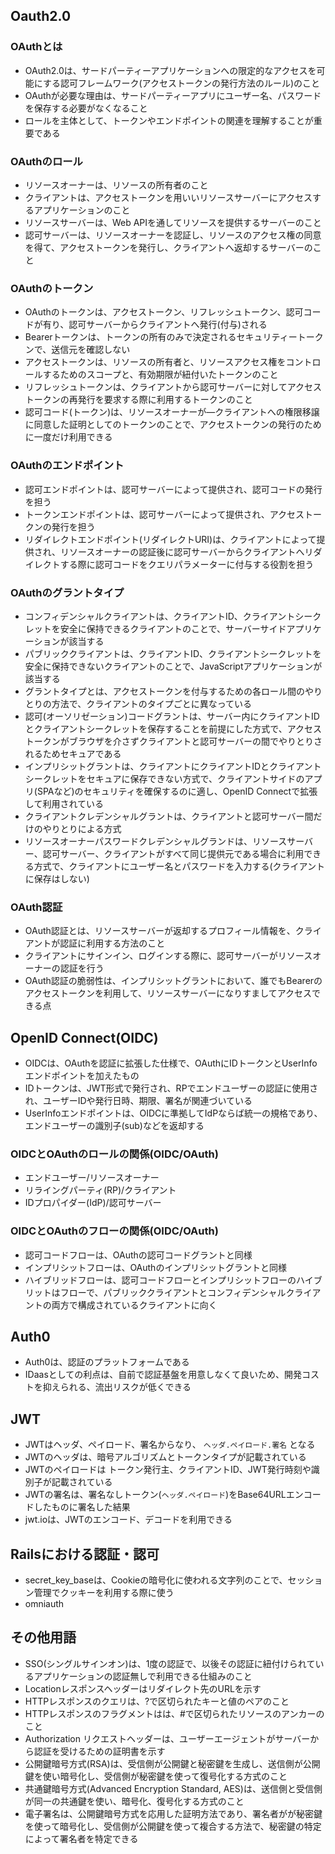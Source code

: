 ## Oauth2.0

### OAuthとは
- OAuth2.0は、サードパーティーアプリケーションへの限定的なアクセスを可能にする認可フレームワーク(アクセストークンの発行方法のルール)のこと
- OAuthが必要な理由は、サードパーティーアプリにユーザー名、パスワードを保存する必要がなくなること
- ロールを主体として、トークンやエンドポイントの関連を理解することが重要である

### OAuthのロール
- リソースオーナーは、リソースの所有者のこと
- クライアントは、アクセストークンを用いいリソースサーバーにアクセスするアプリケーションのこと
- リソースサーバーは、Web APIを通してリソースを提供するサーバーのこと
- 認可サーバーは、リソースオーナーを認証し、リソースのアクセス権の同意を得て、アクセストークンを発行し、クライアントへ返却するサーバーのこと

###  OAuthのトークン
- OAuthのトークンは、アクセストークン、リフレッシュトークン、認可コードが有り、認可サーバーからクライアントへ発行(付与)される
- Bearerトークンは、トークンの所有のみで決定されるセキュリティートークンで、送信元を確認しない
- アクセストークンは、リソースの所有者と、リソースアクセス権をコントロールするためのスコープと、有効期限が紐付いたトークンのこと
- リフレッシュトークンは、クライアントから認可サーバーに対してアクセストークンの再発行を要求する際に利用するトークンのこと
- 認可コード(トークン)は、リソースオーナーが―クライアントへの権限移譲に同意した証明としてのトークンのことで、アクセストークンの発行のために一度だけ利用できる

###  OAuthのエンドポイント
- 認可エンドポイントは、認可サーバーによって提供され、認可コードの発行を担う
- トークンエンドポイントは、認可サーバーによって提供され、アクセストークンの発行を担う
- リダイレクトエンドポイント(リダイレクトURI)は、クライアントによって提供され、リソースオーナーの認証後に認可サーバーからクライアントへリダイレクトする際に認可コードをクエリパラメーターに付与する役割を担う

### OAuthのグラントタイプ
- コンフィデンシャルクライアントは、クライアントID、クライアントシークレットを安全に保持できるクライアントのことで、サーバーサイドアプリケーションが該当する
- パブリッククライアントは、クライアントID、クライアントシークレットを安全に保持できないクライアントのことで、JavaScriptアプリケーションが該当する
- グラントタイプとは、アクセストークンを付与するための各ロール間のやりとりの方法で、クライアントのタイプごとに異なっている
- 認可(オーソリゼーション)コードグラントは、サーバー内にクライアントIDとクライアントシークレットを保存することを前提にした方式で、アクセストークンがブラウザを介さずクライアントと認可サーバーの間でやりとりされるためセキュアである
- インプリシットグラントは、クライアントにクライアントIDとクライアントシークレットをセキュアに保存できない方式で、クライアントサイドのアプリ(SPAなど)のセキュリティを確保するのに適し、OpenID Connectで拡張して利用されている
- クライアントクレデンシャルグラントは、クライアントと認可サーバー間だけのやりとりによる方式
- リソースオーナーパスワードクレデンシャルグランドは、リソースサーバー、認可サーバー、クライアントがすべて同じ提供元である場合に利用できる方式で、クライアントにユーザー名とパスワードを入力する(クライアントに保存はしない)

### OAuth認証
- OAuth認証とは、リソースサーバーが返却するプロフィール情報を、クライアントが認証に利用する方法のこと
- クライアントにサインイン、ログインする際に、認可サーバーがリソースオーナーの認証を行う
- OAuth認証の脆弱性は、インプリシットグラントにおいて、誰でもBearerのアクセストークンを利用して、リソースサーバーになりすましてアクセスできる点

## OpenID Connect(OIDC)
- OIDCは、OAuthを認証に拡張した仕様で、OAuthにIDトークンとUserInfoエンドポイントを加えたもの
- IDトークンは、JWT形式で発行され、RPでエンドユーザーの認証に使用され、ユーザーIDや発行日時、期限、署名が関連づいている
- UserInfoエンドポイントは、OIDCに準拠してIdPならば統一の規格であり、エンドユーザーの識別子(sub)などを返却する

### OIDCとOAuthのロールの関係(OIDC/OAuth)
- エンドユーザー/リソースオーナー
- リライングパーティ(RP)/クライアント
- IDプロパイダー(IdP)/認可サーバー

### OIDCとOAuthのフローの関係(OIDC/OAuth)
- 認可コードフローは、OAuthの認可コードグラントと同様
- インプリシットフローは、OAuthのインプリシットグラントと同様
- ハイブリッドフローは、認可コードフローとインプリシットフローのハイブリットはフローで、パブリッククライアントとコンフィデンシャルクライアントの両方で構成されているクライアントに向く
## Auth0
- Auth0は、認証のプラットフォームである
- IDaasとしての利点は、自前で認証基盤を用意しなくて良いため、開発コストを抑えられる、流出リスクが低くできる

## JWT
- JWTはヘッダ、ペイロード、署名からなり、 `ヘッダ.ペイロード.署名` となる
- JWTのヘッダは、暗号アルゴリズムとトークンタイプが記載されている
- JWTのペイロードは トークン発行主、クライアントID、JWT発行時刻や識別子が記載されている
- JWTの署名は、署名なしトークン(`ヘッダ.ペイロード`)をBase64URLエンコードしたものに署名した結果
- jwt.ioは、JWTのエンコード、デコードを利用できる

## Railsにおける認証・認可
- secret_key_baseは、Cookieの暗号化に使われる文字列のことで、セッション管理でクッキーを利用する際に使う
- omniauth

## その他用語
- SSO(シングルサインオン)は、1度の認証で、以後その認証に紐付けられているアプリケーションの認証無しで利用できる仕組みのこと
- Locationレスポンスヘッダーはリダイレクト先のURLを示す
- HTTPレスポンスのクエリは、?で区切られたキーと値のペアのこと
- HTTPレスポンスのフラグメントはは、#で区切られたリソースのアンカーのこと
- Authorization リクエストヘッダーは、ユーザーエージェントがサーバーから認証を受けるための証明書を示す
- 公開鍵暗号方式(RSA)は、受信側が公開鍵と秘密鍵を生成し、送信側が公開鍵を使い暗号化し、受信側が秘密鍵を使って復号化する方式のこと
- 共通鍵暗号方式(Advanced Encryption Standard, AES)は、送信側と受信側が同一の共通鍵を使い、暗号化、復号化する方式のこと
- 電子署名は、公開鍵暗号方式を応用した証明方法であり、署名者がが秘密鍵を使って暗号化し、受信側が公開鍵を使って複合する方法で、秘密鍵の特定によって署名者を特定できる
